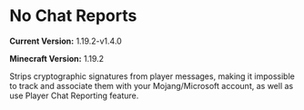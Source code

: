 # No Chat Reports

**Current Version:** 1.19.2-v1.4.0

**Minecraft Version:** 1.19.2

Strips cryptographic signatures from player messages, making it impossible to track and associate them with your Mojang/Microsoft account, as well as use Player Chat Reporting feature.
